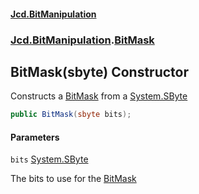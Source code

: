 #### [Jcd.BitManipulation](index 'index')

### [Jcd.BitManipulation](Jcd.BitManipulation 'Jcd.BitManipulation').[BitMask](Jcd.BitManipulation.BitMask 'Jcd.BitManipulation.BitMask')

## BitMask(sbyte) Constructor

Constructs a [BitMask](Jcd.BitManipulation.BitMask 'Jcd.BitManipulation.BitMask') from a [System.SByte](https://docs.microsoft.com/en-us/dotnet/api/System.SByte 'System.SByte')

```csharp
public BitMask(sbyte bits);
```

#### Parameters

<a name='Jcd.BitManipulation.BitMask.BitMask(sbyte).bits'></a>

`bits` [System.SByte](https://docs.microsoft.com/en-us/dotnet/api/System.SByte 'System.SByte')

The bits to use for the [BitMask](Jcd.BitManipulation.BitMask 'Jcd.BitManipulation.BitMask')